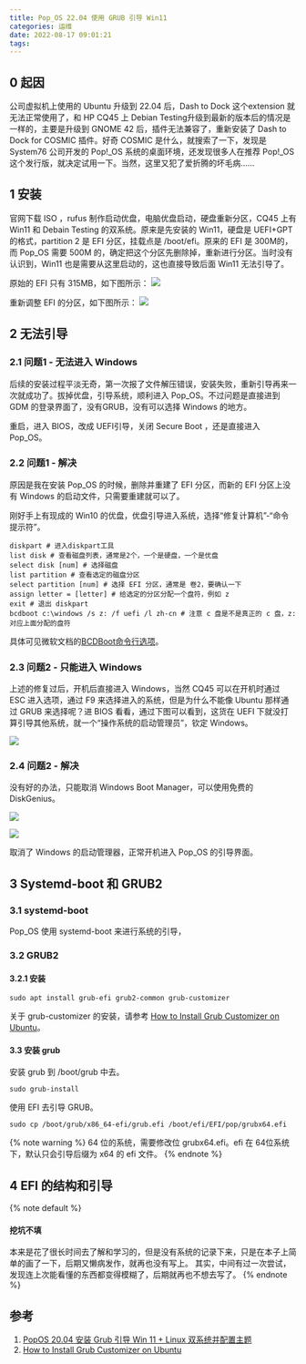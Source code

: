 ```yaml
---
title: Pop_OS 22.04 使用 GRUB 引导 Win11
categories: 运维
date: 2022-08-17 09:01:21
tags:
---
```



## 0 起因

公司虚拟机上使用的 Ubuntu 升级到 22.04 后，Dash to Dock 这个extension 就无法正常使用了，和 HP CQ45 上 Debian Testing升级到最新的版本后的情况是一样的，主要是升级到 GNOME 42 后，插件无法兼容了，重新安装了 Dash to Dock for COSMIC 插件。好奇 COSMIC 是什么，就搜索了一下，发现是 System76 公司开发的 Pop!_OS 系统的桌面环境，还发现很多人在推荐 Pop!_OS 这个发行版，就决定试用一下。当然，这里又犯了爱折腾的坏毛病……

## 1 安装

官网下载 ISO ，rufus 制作启动优盘，电脑优盘启动，硬盘重新分区，CQ45 上有 Win11 和 Debain Testing 的双系统。原来是先安装的 Win11，硬盘是 UEFI+GPT 的格式，partition 2 是 EFI 分区，挂载点是 /boot/efi。原来的 EFI 是 300M的，而 Pop_OS 需要 500M 的，确定把这个分区先删除掉，重新进行分区。当时没有认识到，Win11 也是需要从这里启动的，这也直接导致后面 Win11 无法引导了。

原始的 EFI 只有 315MB，如下图所示：
![](EFI原始.png)

重新调整 EFI 的分区，如下图所示：
![](EFI重新分区后.png)

## 2 无法引导

### 2.1 问题1 - 无法进入 Windows

后续的安装过程平淡无奇，第一次报了文件解压错误，安装失败，重新引导再来一次就成功了。拔掉优盘，引导系统，顺利进入 Pop_OS。不过问题是直接进到 GDM 的登录界面了，没有GRUB，没有可以选择 Windows 的地方。

重启，进入 BIOS，改成 UEFI引导，关闭 Secure Boot ，还是直接进入 Pop_OS。

### 2.2 问题1 - 解决

原因是我在安装 Pop_OS 的时候，删除并重建了 EFI 分区，而新的 EFI 分区上没有 Windows 的启动文件，只需要重建就可以了。

刚好手上有现成的 Win10 的优盘，优盘引导进入系统，选择“修复计算机”-“命令提示符”。

``` shell
diskpart # 进入diskpart工具
list disk # 查看磁盘列表，通常是2个，一个是硬盘，一个是优盘
select disk [num] # 选择磁盘
list partition # 查看选定的磁盘分区
select partition [num] # 选择 EFI 分区，通常是 卷2，要确认一下
assign letter = [letter] # 给选定的分区分配一个盘符，例如 z
exit # 退出 diskpart
bcdboot c:\windows /s z: /f uefi /l zh-cn # 注意 c 盘是不是真正的 c 盘，z: 对应上面分配的盘符
```

具体可见微软文档的[BCDBoot命令行选项](https://docs.microsoft.com/zh-cn/windows-hardware/manufacture/desktop/bcdboot-command-line-options-techref-di?view=windows-11)。

### 2.3 问题2 - 只能进入 Windows

上述的修复过后，开机后直接进入 Windows，当然 CQ45 可以在开机时通过 ESC 进入选项，通过 F9 来选择进入的系统，但是为什么不能像 Ubuntu 那样通过 GRUB 来选择呢？进 BIOS 看看，通过下图可以看到，这货在 UEFI 下就没打算引导其他系统，就一个“操作系统的启动管理员”，钦定 Windows。

![](UEFI启动管理员.jpg)

### 2.4 问题2 - 解决

没有好的办法，只能取消 Windows Boot Manager，可以使用免费的 DiskGenius。

![](工具-设置BIOS启动项.png)

![](设置UEFI-BIOS启动项.jpg)

取消了 Windows 的启动管理器，正常开机进入 Pop_OS 的引导界面。

## 3 Systemd-boot 和 GRUB2

### 3.1 systemd-boot

Pop_OS 使用 systemd-boot 来进行系统的引导，

### 3.2 GRUB2

#### 3.2.1 安装

``` shell
sudo apt install grub-efi grub2-common grub-customizer
```

关于 grub-customizer 的安装，请参考 [How to Install Grub Customizer on Ubuntu](https://itsfoss.com/install-grub-customizer-ubuntu/)。

#### 3.3 安装 grub

安装 grub 到 /boot/grub 中去。
```
sudo grub-install
```

使用 EFI 去引导 GRUB。

```
sudo cp /boot/grub/x86_64-efi/grub.efi /boot/efi/EFI/pop/grubx64.efi
```
{% note warning %}
64 位的系统，需要修改位 grubx64.efi。efi 在 64位系统下，默认只会引导后缀为 x64 的 efi 文件。
{% endnote %}

## 4 EFI 的结构和引导

{% note default %}
#### 挖坑不填
本来是花了很长时间去了解和学习的，但是没有系统的记录下来，只是在本子上简单的画了一下，后期又懒病发作，就再也没有写上。
其实，中间有过一次尝试，发现连上次能看懂的东西都变得模糊了，后期就再也不想去写了。
{% endnote %}

## 参考

1. [PopOS 20.04 安装 Grub 引导 Win 11 + Linux 双系统并配置主题](https://taurusxin.com/popos-grub/)
2. [How to Install Grub Customizer on Ubuntu](https://itsfoss.com/install-grub-customizer-ubuntu/)
